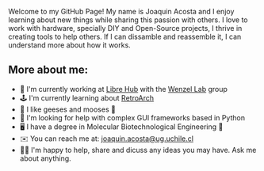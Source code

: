 Welcome to my GitHub Page! My name is Joaquin Acosta and I enjoy learning about new things while sharing this passion with others. I love to work with hardware, specially DIY and Open-Source projects, I thrive in creating tools to help others. If I can dissamble and reassemble it, I can understand more about how it works.

## More about me:

+ :briefcase: I'm currently working at [Libre Hub](https://github.com/LIBREhub) with the [Wenzel Lab](https://github.com/wenzel-lab) group 
+ :joystick: I'm currently learning about [RetroArch](https://github.com/libretro/RetroArch)
+ :swan: I like geeses and mooses :deer:
+ :snake: I'm looking for help with complex GUI frameworks based in Python
+ :desktop_computer: I have a degree in Molecular Biotechnological Engineering :dna:
+ :envelope: You can reach me at: joaquin.acosta@ug.uchile.cl
+ :mage_man: I'm happy to help, share and dicuss any ideas you may have. Ask me about anything.
